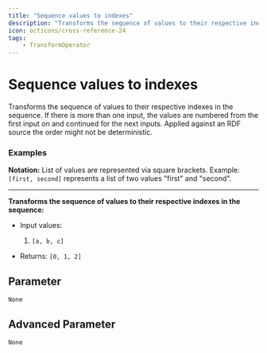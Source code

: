 ```yaml
---
title: "Sequence values to indexes"
description: "Transforms the sequence of values to their respective indexes in the sequence. If there is more than one input, the values are numbered from the first input on and continued for the next inputs. Applied against an RDF source the order might not be deterministic."
icon: octicons/cross-reference-24
tags: 
    - TransformOperator
---
```

# Sequence values to indexes
<!-- This file was generated - DO NOT CHANGE IT MANUALLY -->



Transforms the sequence of values to their respective indexes in the sequence. If there is more than one input, the values are numbered from the first input on and continued for the next inputs. Applied against an RDF source the order might not be deterministic.

### Examples

**Notation:** List of values are represented via square brackets. Example: `[first, second]` represents a list of two values "first" and "second".

---
**Transforms the sequence of values to their respective indexes in the sequence:**

* Input values:
    1. `[a, b, c]`

* Returns: `[0, 1, 2]`




## Parameter

`None`

## Advanced Parameter

`None`